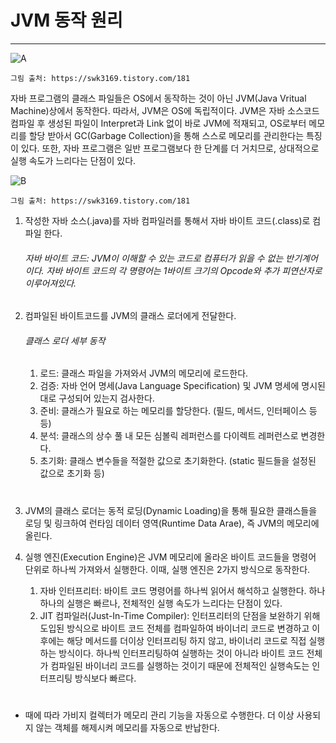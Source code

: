  
# JVM 동작 원리
---------------

![A](https://github.com/dpfkdlemtp/JavaStudy/blob/image/Java%ED%94%84%EB%A1%9C%EA%B7%B8%EB%9E%A8%EB%8F%99%EC%9E%91.png)

	그림 출처: https://swk3169.tistory.com/181

자바 프로그램의 클래스 파일들은 OS에서 동작하는 것이 아닌 JVM(Java Vritual Machine)상에서 동작한다. 따라서, JVM은 OS에 독립적이다. JVM은 자바 소스코드 컴파일 후 생성된 파일이 Interpret과 Link 없이 바로 JVM에 적재되고, OS로부터 메모리를 할당 받아서 GC(Garbage Collection)을 통해 스스로 메모리를 관리한다는 특징이 있다. 또한, 자바 프로그램은 일반 프로그램보다 한 단계를 더 거치므로, 상대적으로 실행 속도가 느리다는 단점이 있다.


![B](https://github.com/dpfkdlemtp/JavaStudy/blob/image/Java%ED%94%84%EB%A1%9C%EA%B7%B8%EB%9E%A8%EB%8F%99%EC%9E%912.png)
 
	그림 출처: https://swk3169.tistory.com/181

1. 작성한 자바 소스(.java)를 자바 컴파일러를 통해서 자바 바이트 코드(.class)로 컴파일 한다.

	###### 자바 바이트 코드: JVM이 이해할 수 있는 코드로 컴퓨터가 읽을 수 없는 반기계어이다. 자바 바이트 코드의 각 명령어는 1바이트 크기의 Opcode와 추가 피연산자로 이루어져있다.

2. 컴파일된 바이트코드를 JVM의 클래스 로더에게 전달한다.
	###### 클래스 로더 세부 동작

	1. 로드: 클래스 파일을 가져와서 JVM의 메모리에 로드한다.
	2. 검증: 자바 언어 명세(Java Language Specification) 및 JVM 명세에 명시된대로 구성되어 있는지 검사한다.
	3. 준비: 클래스가 필요로 하는 메모리를 할당한다. (필드, 메서드, 인터페이스 등등)
	4. 분석: 클래스의 상수 풀 내 모든 심볼릭 레퍼런스를 다이렉트 레퍼런스로 변경한다.
	5. 초기화: 클래스 변수들을 적절한 값으로 초기화한다. (static 필드들을 설정된 값으로 초기화 등)
	#
3. JVM의 클래스 로더는 동적 로딩(Dynamic Loading)을 통해 필요한 클래스들을 로딩 및 링크하여 런타임 데이터 영역(Runtime Data Arae), 즉 JVM의 메모리에 올린다.
4. 실행 엔진(Execution Engine)은 JVM 메모리에 올라온 바이트 코드들을 명령어 단위로 하나씩 가져와서 실행한다. 이때, 실행 엔진은 2가지 방식으로 동작한다.
	1. 자바 인터프리터: 바이트 코드 명령어를 하나씩 읽어서 해석하고 실행한다. 하나하나의 실행은 빠르나, 전체적인 실행 속도가 느리다는 단점이 있다.
	2. JIT 컴파일러(Just-In-Time Compiler): 인터프리터의 단점을 보완하기 위해 도입된 방식으로 바이트 코드 전체를 컴파일하여 바이너리 코드로 변경하고 이후에는 해당 메서드를 더이상 인터프리팅 하지 않고, 바이너리 코드로 직접 실행하는 방식이다. 하나씩 인터프리팅하여 실행하는 것이 아니라 바이트 코드 전체가 컴파일된 바이너리 코드를 실행하는 것이기 때문에 전체적인 실행속도는 인터프리팅 방식보다 빠르다.
	#

* 때에 따라 가비지 컬렉터가 메모리 관리 기능을 자동으로 수행한다. 더 이상 사용되지 않는 객체를 해제시켜 메모리를 자동으로 반납한다.




